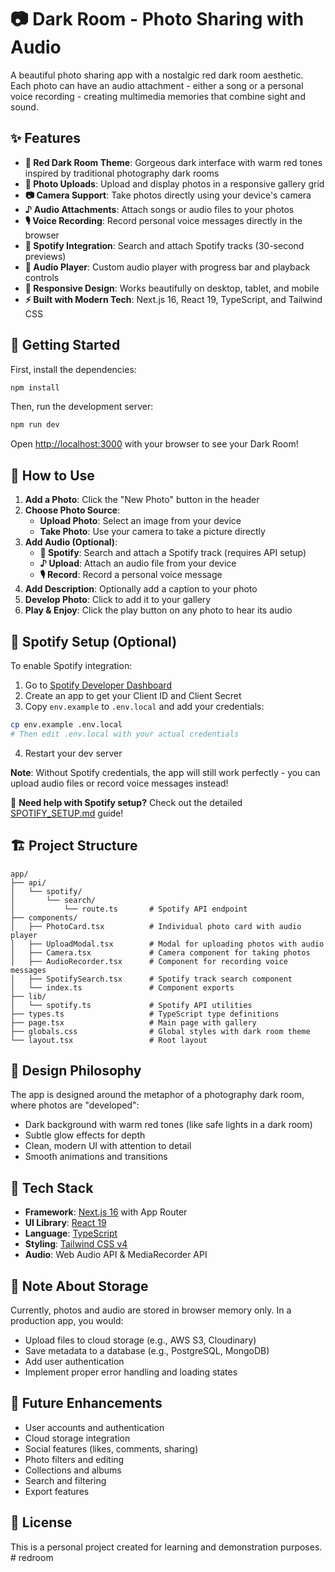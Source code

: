 # 📷 Dark Room - Photo Sharing with Audio

A beautiful photo sharing app with a nostalgic red dark room aesthetic. Each photo can have an audio attachment - either a song or a personal voice recording - creating multimedia memories that combine sight and sound.

## ✨ Features

- **🎨 Red Dark Room Theme**: Gorgeous dark interface with warm red tones inspired by traditional photography dark rooms
- **📸 Photo Uploads**: Upload and display photos in a responsive gallery grid
- **📷 Camera Support**: Take photos directly using your device's camera
- **♪ Audio Attachments**: Attach songs or audio files to your photos
- **🎙️ Voice Recording**: Record personal voice messages directly in the browser
- **🎵 Spotify Integration**: Search and attach Spotify tracks (30-second previews)
- **🎵 Audio Player**: Custom audio player with progress bar and playback controls
- **📱 Responsive Design**: Works beautifully on desktop, tablet, and mobile
- **⚡ Built with Modern Tech**: Next.js 16, React 19, TypeScript, and Tailwind CSS

## 🚀 Getting Started

First, install the dependencies:

```bash
npm install
```

Then, run the development server:

```bash
npm run dev
```

Open [http://localhost:3000](http://localhost:3000) with your browser to see your Dark Room!

## 🎯 How to Use

1. **Add a Photo**: Click the "New Photo" button in the header
2. **Choose Photo Source**:
   - **Upload Photo**: Select an image from your device
   - **Take Photo**: Use your camera to take a picture directly
3. **Add Audio (Optional)**:
   - **🎵 Spotify**: Search and attach a Spotify track (requires API setup)
   - **♪ Upload**: Attach an audio file from your device
   - **🎙️ Record**: Record a personal voice message
4. **Add Description**: Optionally add a caption to your photo
5. **Develop Photo**: Click to add it to your gallery
6. **Play & Enjoy**: Click the play button on any photo to hear its audio

## 🎵 Spotify Setup (Optional)

To enable Spotify integration:

1. Go to [Spotify Developer Dashboard](https://developer.spotify.com/dashboard)
2. Create an app to get your Client ID and Client Secret
3. Copy `env.example` to `.env.local` and add your credentials:
```bash
cp env.example .env.local
# Then edit .env.local with your actual credentials
```
4. Restart your dev server

**Note**: Without Spotify credentials, the app will still work perfectly - you can upload audio files or record voice messages instead!

📖 **Need help with Spotify setup?** Check out the detailed [SPOTIFY_SETUP.md](SPOTIFY_SETUP.md) guide!

## 🏗️ Project Structure

```
app/
├── api/
│   └── spotify/
│       └── search/
│           └── route.ts       # Spotify API endpoint
├── components/
│   ├── PhotoCard.tsx          # Individual photo card with audio player
│   ├── UploadModal.tsx        # Modal for uploading photos with audio
│   ├── Camera.tsx             # Camera component for taking photos
│   ├── AudioRecorder.tsx      # Component for recording voice messages
│   ├── SpotifySearch.tsx      # Spotify track search component
│   └── index.ts               # Component exports
├── lib/
│   └── spotify.ts             # Spotify API utilities
├── types.ts                   # TypeScript type definitions
├── page.tsx                   # Main page with gallery
├── globals.css                # Global styles with dark room theme
└── layout.tsx                 # Root layout
```

## 🎨 Design Philosophy

The app is designed around the metaphor of a photography dark room, where photos are "developed":
- Dark background with warm red tones (like safe lights in a dark room)
- Subtle glow effects for depth
- Clean, modern UI with attention to detail
- Smooth animations and transitions

## 🔧 Tech Stack

- **Framework**: [Next.js 16](https://nextjs.org/) with App Router
- **UI Library**: [React 19](https://react.dev/)
- **Language**: [TypeScript](https://www.typescriptlang.org/)
- **Styling**: [Tailwind CSS v4](https://tailwindcss.com/)
- **Audio**: Web Audio API & MediaRecorder API

## 📝 Note About Storage

Currently, photos and audio are stored in browser memory only. In a production app, you would:
- Upload files to cloud storage (e.g., AWS S3, Cloudinary)
- Save metadata to a database (e.g., PostgreSQL, MongoDB)
- Add user authentication
- Implement proper error handling and loading states

## 🚀 Future Enhancements

- User accounts and authentication
- Cloud storage integration
- Social features (likes, comments, sharing)
- Photo filters and editing
- Collections and albums
- Search and filtering
- Export features

## 📄 License

This is a personal project created for learning and demonstration purposes.
#   r e d r o o m 
 
 